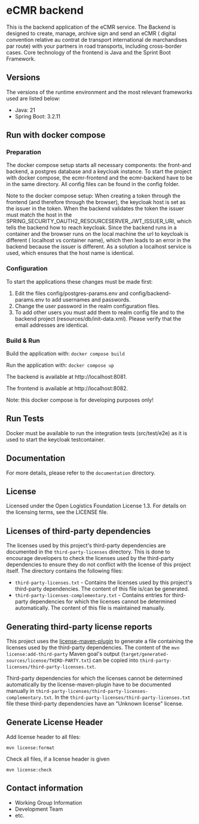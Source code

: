 # eCMR backend

This is the backend application of the eCMR service. The Backend is designed to create, manage, archive sign and send an
eCMR ( digital convention relative au contrat de transport international de marchandises par route) with your partners
in road transports, including cross-border cases.
Core technology of the frontend is Java and the Sprint Boot Framework.

## Versions

The versions of the runtime environment and the most relevant frameworks used are listed below:

* Java: 21
* Spring Boot: 3.2.11



## Run with docker compose

### Preparation
The docker compose setup starts all necessary components: the front-and backend, a postgres database and a keycloak instance.
To start the project with docker compose, the ecmr-frontend and the ecmr-backend have to be in the same directory.
All config files can be found in the config folder.

Note to the docker compose setup: When creating a token through the frontend (and therefore through the browser), the keycloak host is set as the issuer in the token.
When the backend validates the token the issuer must match the host in the
SPRING_SECURITY_OAUTH2_RESOURCESERVER_JWT_ISSUER_URI, which tells the backend how to reach keycloak.
Since the backend runs in a container and the browser runs on the local machine the url to keycloak is different (
localhost vs container name), which then leads to an error in the backend because the issuer is different.
As a solution a localhost service is used, which ensures that the host name is identical.

### Configuration
To start the applications these changes must be made first:

1. Edit the files config/postgres-params.env and config/backend-params.env to add usernames and passwords.
2. Change the user password in the realm configuration files.
3. To add other users you must add them to realm config file and to the backend project (resources/db/init-data.xml). Please verify that the email addresses are identical.

### Build & Run
Build the application with: ```docker compose build```

Run the application with: ```docker compose up```

The backend is available at http://localhost:8081.

The frontend is available at http://localhost:8082.

Note: this docker compose is for developing purposes only!

## Run Tests
Docker must be available to run the integration tests (src/test/e2e) as it is used to start the keycloak testcontainer.

## Documentation

For more details, please refer to the `documentation` directory.

## License
Licensed under the Open Logistics Foundation License 1.3.
For details on the licensing terms, see the LICENSE file.

## Licenses of third-party dependencies

The licenses used by this project's third-party dependencies are documented in the `third-party-licenses` directory.
This is done to encourage developers to check the licenses used by the third-party dependencies to ensure they do not conflict with the license of
this project itself.
The directory contains the following files:

* `third-party-licenses.txt` - Contains the licenses used by this project's third-party dependencies.
  The content of this file is/can be generated.
* `third-party-licenses-complementary.txt` - Contains entries for third-party dependencies for which the licenses cannot be determined automatically.
  The content of this file is maintained manually.

## Generating third-party license reports

This project uses the [license-maven-plugin](https://github.com/mojohaus/license-maven-plugin) to generate a file containing the licenses used by the
third-party dependencies.
The content of the `mvn license:add-third-party` Maven goal's output (`target/generated-sources/license/THIRD-PARTY.txt`) can be copied
into `third-party-licenses/third-party-licenses.txt`.

Third-party dependencies for which the licenses cannot be determined automatically by the license-maven-plugin have to be documented manually
in `third-party-licenses/third-party-licenses-complementary.txt`.
In the `third-party-licenses/third-party-licenses.txt` file these third-party dependencies have an "Unknown license" license.

## Generate License Header

Add license header to all files:

    mvn license:format

Check all files, if a license header is given

    mvn license:check

## Contact information
  * Working Group Information
  * Development Team
  * etc.
